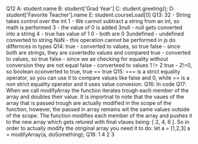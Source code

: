 Q12
    A: student.name
    B: student['Grad Year']
    C: student.greeting();
    D: student['Favorite Teacher'].name
    E: student.courseLoad[0]
Q13: 
    32 - String takes control over the int
    1 - We cannot subtract a string from an int, so math is performed
    3 - the value of 0 is added
    3null - null gets converted into a string
    4 - true has value of 1
    0 - both are 0
    3undefined - undefined converted to string
    NaN - this operation cannot be performed in js do differnces in types
Q14:
    true - converted to values, so true
    false - since both are strings, they are covertedto values and compared
    true - converted to values, so true
    false - since we ae checking for equality without conversion they are not equal
    false - converteed to values 1 != 2
    true - 2!=0, so boolean oconverted to true, true == true
Q15: === is a strict equality operator, so you can use it to compare values like false and 0, while == is a non strict equality operator and it uses value convesion.
Q16: In code 
Q17: When we call modifyArray the function iterates trough each member of the array and doubles their value. It is importnat to note that the vaues of the array that is passed trough are actually modified in the scope of the function, however, the passed in array remains wit the same values outside of the scope. The function modifies each member of the array and pushes it to the new array which gets retured with final vlaues being: [ 2, 4, 6 ]. So in order to actually modify the otriginal array you need it to do: 
let a = [1,2,3]
a = modifyArray(a, doSomething);
Q18:    1
        4
        2
        3
